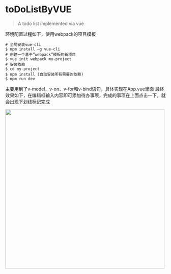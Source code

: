 # toDoListByVUE

> A todo list implemented via vue

环境配置过程如下，使用webpack的项目模板
```
# 全局安装vue-cli
$ npm install –g vue-cli
# 创建一个基于”webpack”模板的新项目
$ vue init webpack my-project
# 安装依赖
$ cd my-project
$ npm install (自动安装所有需要的依赖)
$ npm run dev
```

主要用到了v-model、v-on、v-for和v-bind语句，具体实现在App.vue里面 最终效果如下，在编辑框输入内容即可添加待办事项，完成的事项在上面点击一下，就会出现下划线标记完成

<img src="https://github.com/double518/img-floder/blob/master/todolist.jpeg?raw=true" width=500px></img>

